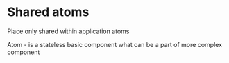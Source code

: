 # Shared atoms

Place only shared within application atoms

Atom - is a stateless basic component what can be a part of more complex component
